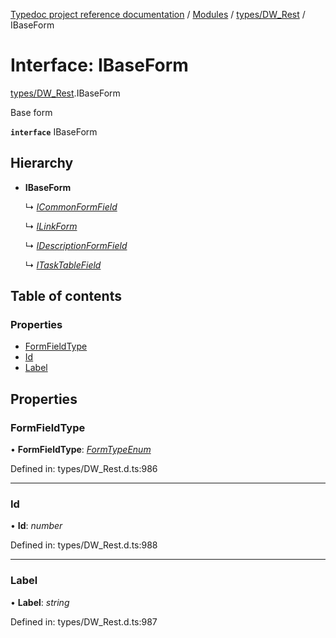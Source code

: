 [Typedoc project reference documentation](../README.md) / [Modules](../modules.md) / [types/DW_Rest](../modules/types_dw_rest.md) / IBaseForm

# Interface: IBaseForm

[types/DW_Rest](../modules/types_dw_rest.md).IBaseForm

Base form

**`interface`** IBaseForm

## Hierarchy

* **IBaseForm**

  ↳ [*ICommonFormField*](types_dw_rest.icommonformfield.md)

  ↳ [*ILinkForm*](types_dw_rest.ilinkform.md)

  ↳ [*IDescriptionFormField*](types_dw_rest.idescriptionformfield.md)

  ↳ [*ITaskTableField*](types_dw_rest.itasktablefield.md)

## Table of contents

### Properties

- [FormFieldType](types_dw_rest.ibaseform.md#formfieldtype)
- [Id](types_dw_rest.ibaseform.md#id)
- [Label](types_dw_rest.ibaseform.md#label)

## Properties

### FormFieldType

• **FormFieldType**: [*FormTypeEnum*](../enums/types_dw_rest.formtypeenum.md)

Defined in: types/DW_Rest.d.ts:986

___

### Id

• **Id**: *number*

Defined in: types/DW_Rest.d.ts:988

___

### Label

• **Label**: *string*

Defined in: types/DW_Rest.d.ts:987
